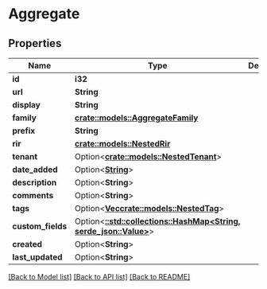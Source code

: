 # Aggregate

## Properties

Name | Type | Description | Notes
------------ | ------------- | ------------- | -------------
**id** | **i32** |  | [readonly]
**url** | **String** |  | [readonly]
**display** | **String** |  | [readonly]
**family** | [**crate::models::AggregateFamily**](Aggregate_family.md) |  | 
**prefix** | **String** |  | 
**rir** | [**crate::models::NestedRir**](NestedRIR.md) |  | 
**tenant** | Option<[**crate::models::NestedTenant**](NestedTenant.md)> |  | [optional]
**date_added** | Option<[**String**](string.md)> |  | [optional]
**description** | Option<**String**> |  | [optional]
**comments** | Option<**String**> |  | [optional]
**tags** | Option<[**Vec<crate::models::NestedTag>**](NestedTag.md)> |  | [optional]
**custom_fields** | Option<[**::std::collections::HashMap<String, serde_json::Value>**](serde_json::Value.md)> |  | [optional]
**created** | Option<**String**> |  | [readonly]
**last_updated** | Option<**String**> |  | [readonly]

[[Back to Model list]](../README.md#documentation-for-models) [[Back to API list]](../README.md#documentation-for-api-endpoints) [[Back to README]](../README.md)


